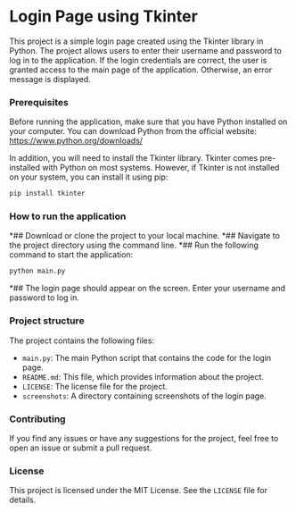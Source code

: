 # Login Page using Tkinter
This project is a simple login page created using the Tkinter library in Python. The project allows users to enter their username and password to log in to the application. If the login credentials are correct, the user is granted access to the main page of the application. Otherwise, an error message is displayed.

### Prerequisites
Before running the application, make sure that you have Python installed on your computer. You can download Python from the official website: https://www.python.org/downloads/

In addition, you will need to install the Tkinter library. Tkinter comes pre-installed with Python on most systems. However, if Tkinter is not installed on your system, you can install it using pip:

```py
pip install tkinter
```
### How to run the application
*## Download or clone the project to your local machine.
*## Navigate to the project directory using the command line.
*## Run the following command to start the application:
```py
python main.py
```
*## The login page should appear on the screen. Enter your username and password to log in.

### Project structure
The project contains the following files:

* `main.py`: The main Python script that contains the code for the login page.
* `README.md`: This file, which provides information about the project.
* `LICENSE`: The license file for the project.
* `screenshots`: A directory containing screenshots of the login page.

### Contributing
If you find any issues or have any suggestions for the project, feel free to open an issue or submit a pull request.

### License
This project is licensed under the MIT License. See the `LICENSE` file for details.
